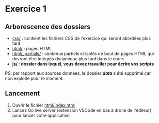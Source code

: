 # Exercice 1

## Arborescence des dossiers

- [css/](./css/) : contient les fichiers CSS de l'exercice qui seront abordées plus tard
- [html/](./html/) : pages HTML
- [html/_partials/](./html/_partials/) : contenus partiels et isolés de bout de pages HTML qui devront être intégrés dynamique plus tard dans le cours
- **[js/](./js/) : dossier dans lequel, vous devez travailler pour écrire vos scripts**

PS: par rapport aux sources données, le dossier ***data*** a été supprimé car non exploité pour le moment.
## Lancement

1. Ouvrir le fichier [html/index.html](./html/index.html)
2. Lancez Go live server (extension VSCode en bas à droite de l'éditeur) pour lancer votre application